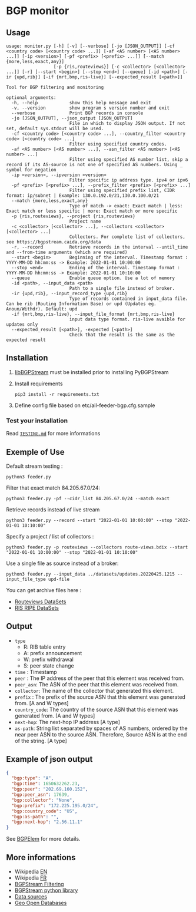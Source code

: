 # BGP monitor

## Usage

~~~~shell
usage: monitor.py [-h] [-v] [--verbose] [-jo [JSON_OUTPUT]] [-cf <country code> [<country code> ...]] [-af <AS number> [<AS number> ...]] [-ip <version>] [-pf <prefix> [<prefix> ...]] [--match {more,less,exact,any}]
                  [-p {ris,routeviews}] [-c <collector> [<collector> ...]] [-r] [--start <begin>] [--stop <end>] [--queue] [-id <path>] [-ir {upd,rib}] [-if {mrt,bmp,ris-live}] [--expected_result [<path>]]

Tool for BGP filtering and monitoring

optional arguments:
  -h, --help            show this help message and exit
  -v, --version         show program s version number and exit
  --verbose             Print BGP records in console
  -jo [JSON_OUTPUT], --json_output [JSON_OUTPUT]
                        File in which to display JSON output. If not set, default sys.stdout will be used.
  -cf <country code> [<country code> ...], --country_filter <country code> [<country code> ...]
                        Filter using specified country codes.
  -af <AS number> [<AS number> ...], --asn_filter <AS number> [<AS number> ...]
                        Filter using specified AS number list, skip a record if its AS-source is not one of specified AS numbers. Using _ symbol for negation
  -ip <version>, --ipversion <version>
                        Filter specific ip address type. ipv4 or ipv6
  -pf <prefix> [<prefix> ...], --prefix_filter <prefix> [<prefix> ...]
                        Filter using specified prefix list, CIDR format: ip/subnet | Example: 130.0.192.0/21,130.0.100.0/21
  --match {more,less,exact,any}
                        Type of match -> exact: Exact match | less: Exact match or less specific | more: Exact match or more specific
  -p {ris,routeviews}, --project {ris,routeviews}
                        Project name
  -c <collector> [<collector> ...], --collectors <collector> [<collector> ...]
                        Collectors. For complete list of collectors, see https://bgpstream.caida.org/data
  -r, --record          Retrieve records in the interval --until_time and --from-time arguments (which are required)
  --start <begin>       Beginning of the interval. Timestamp format : YYYY-MM-DD hh:mm:ss -> Example: 2022-01-01 10:00:00
  --stop <end>          Ending of the interval. Timestamp format : YYYY-MM-DD hh:mm:ss -> Example: 2022-01-01 10:10:00
  --queue               Enable queue option. Use a lot of memory
  -id <path>, --input_data <path>
                        Path to a single file instead of broker.
  -ir {upd,rib}, --input_record_type {upd,rib}
                        Type of records contained in input_data file. Can be rib (Routing Information Base) or upd (Updates eg. Anoun/Withdr). Default: upd
  -if {mrt,bmp,ris-live}, --input_file_format {mrt,bmp,ris-live}
                        input data type format. ris-live avaible for updates only
  --expected_result [<path>], -expected [<path>]
                        Check that the result is the same as the expected result
~~~~

## Installation

1. [libBGPStream](https://bgpstream.caida.org/docs/install/bgpstream) must be installed prior to installing PyBGPStream

2. Install requirements

    ~~~shell
    pip3 install -r requirements.txt
    ~~~

3. Define config file based on etc/ail-feeder-bgp.cfg.sample

### Test your installation

Read [`TESTING.md`](./datasets/TESTING.md) for more informations

## Exemple of Use

Default stream testing :

~~~shell
python3 feeder.py
~~~

Filter that exact match 84.205.67.0/24:

~~~shell
python3 feeder.py -pf --cidr_list 84.205.67.0/24 --match exact
~~~

Retrieve records instead of live stream

~~~shell
python3 feeder.py --record --start "2022-01-01 10:00:00" --stop "2022-01-01 10:10:00"
~~~

Specify a project / list of collectors :

~~~shell
python3 feeder.py -p routeviews --collectors route-views.bdix --start "2022-01-01 10:00:00" --stop "2022-01-01 10:10:00"
~~~

Use a single file as source instead of a broker:

~~~shell
python3 feeder.py --input_data ../datasets/updates.20220425.1215 --input_file_type upd-file
~~~

You can get archive files here :

- [Routeviews DataSets](<http://archive.routeviews.org/>)
- [RIS RIPE DataSets](<https://data.ris.ripe.net/>)

## Output

- `type`
  - R: RIB table entry
  - A: prefix announcement
  - W: prefix withdrawal
  - S: peer state change
- `time` : Timestamp
- `peer` : The IP address of the peer that this element was received from.
- `peer_asn`: The ASN of the peer that this element was received from.
- `collector`: The name of the collector that generated this element.
- `prefix` : The prefix of the source ASN that this element was generated from. [A and W types]
- `country_code`: The country of the source ASN that this element was generated from. [A and W types]
- `next-hop`: The next-hop IP address [A type]
- `as-path`: String list separated by spaces of AS numbers, ordered by the near peer ASN to the source ASN. Therefore, Source ASN is at the end of the string. [A type]

## Example of json output

~~~~json
{
  "bgp:type": "A",
  "bgp:time": 1650632262.23,
  "bgp:peer": "202.69.160.152",
  "bgp:peer_asn": 17639,
  "bgp:collector": "None",
  "bgp:prefix": "172.225.195.0/24",
  "bgp:country_code": "US",
  "bgp:as-path": "",
  "bgp:next-hop": "2.56.11.1"
}

~~~~

See [BGPElem](https://bgpstream.caida.org/docs/api/pybgpstream/_pybgpstream.html#bgpelem) for more details.

## More informations

- Wikipedia [EN](https://en.wikipedia.org/wiki/Border_Gateway_Protocol)
- Wikipedia [FR](https://fr.wikipedia.org/wiki/Border_Gateway_Protocol)
- [BGPStream Filtering](<https://github.com/CAIDA/libbgpstream/blob/master/FILTERING>)
- [BGPStream python library](<https://bgpstream.caida.org/docs/api/pybgpstream>)
- [Data sources](<https://bgpstream.caida.org/data>)
- [Geo Open Databases](<https://data.public.lu/en/datasets/geo-open-ip-address-geolocation-per-country-in-mmdb-format/>)

